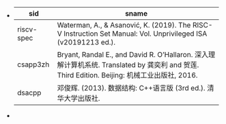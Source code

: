 - |sid|sname|
  |--|--|
  |riscv-spec|Waterman, A., & Asanović, K. (2019). The RISC-V Instruction Set Manual: Vol. Unprivileged ISA (v20191213 ed.).|
  |csapp3zh|Bryant, Randal E., and David R. O’Hallaron. 深入理解计算机系统. Translated by 龚奕利 and 贺莲. Third Edition. Beijing: 机械工业出版社, 2016.|
  |dsacpp|邓俊辉. (2013). 数据结构: C++语言版 (3rd ed.). 清华大学出版社.|
-